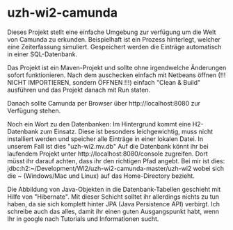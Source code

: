 # uzh-wi2-camunda

Dieses Projekt stellt eine einfache Umgebung zur verfügung um die Welt von Camunda zu erkunden.
Beispielhaft ist ein Prozess hinterlegt, welcher eine Zeiterfassung simuliert.
Gespeichert werden die Einträge automatisch in einer SQL-Datenbank.

Das Projekt ist ein Maven-Projekt und sollte ohne irgendwelche Änderungen sofort funktionieren.
Nach dem auschecken einfach mit Netbeans öffnen (!!! NICHT IMPORTIEREN, sondern ÖFFNEN !!!) einfach "Clean & Build" ausführen und das Projekt danach mit Run staten.

Danach sollte Camunda per Browser über http://localhost:8080 zur Verfügung stehen.

Noch ein Wort zu den Datenbanken:
Im Hintergrund kommt eine H2-Datenbank zum Einsatz. Diese ist besonders leichgewichtig, muss nicht installiert werden und speicher alle Einträge in einer lokalen Datei. In unserem Fall ist dies "uzh-wi2.mv.db"
Auf die Datenbank könnt ihr bei laufendem Projekt unter http://localhost:8080/console zugreifen.
Dort müsst ihr darauf achten, dass ihr den richtigen Pfad angebt. Bei mir ist dies: jdbc:h2:~/Development/WI2/uzh-wi2-camunda-master/uzh-wi2 wobei sich die ~ (Windows/Mac und Linux) auf das Home-Directory bezieht.

Die Abbildung von Java-Objekten in die Datenbank-Tabellen geschieht mit Hilfe von "Hibernate". Mit dieser Schicht solltet ihr allerdings nichts zu tun haben, da sie sich komplett hinter JPA (Java Persistence API) verbirgt. Ich schreibe auch das alles, damit ihr einen guten Ausgangspunkt habt, wenn Ihr in google nach Tutorials und Informationen sucht.

